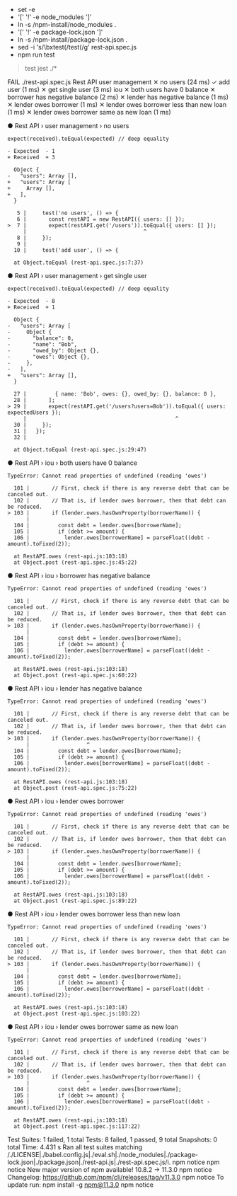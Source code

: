 + set -e
+ '[' '!' -e node_modules ']'
+ ln -s /npm-install/node_modules .
+ '[' '!' -e package-lock.json ']'
+ ln -s /npm-install/package-lock.json .
+ sed -i 's/\bxtest(/test(/g' rest-api.spec.js
+ npm run test

> test
> jest ./*

FAIL ./rest-api.spec.js
  Rest API
    user management
      ✕ no users (24 ms)
      ✓ add user (1 ms)
      ✕ get single user (3 ms)
    iou
      ✕ both users have 0 balance
      ✕ borrower has negative balance (2 ms)
      ✕ lender has negative balance (1 ms)
      ✕ lender owes borrower (1 ms)
      ✕ lender owes borrower less than new loan (1 ms)
      ✕ lender owes borrower same as new loan (1 ms)

  ● Rest API › user management › no users

    expect(received).toEqual(expected) // deep equality

    - Expected  - 1
    + Received  + 3

      Object {
    -   "users": Array [],
    +   "users": Array [
    +     Array [],
    +   ],
      }

       5 |     test('no users', () => {
       6 |       const restAPI = new RestAPI({ users: [] });
    >  7 |       expect(restAPI.get('/users')).toEqual({ users: [] });
         |                                     ^
       8 |     });
       9 |
      10 |     test('add user', () => {

      at Object.toEqual (rest-api.spec.js:7:37)

  ● Rest API › user management › get single user

    expect(received).toEqual(expected) // deep equality

    - Expected  - 8
    + Received  + 1

      Object {
    -   "users": Array [
    -     Object {
    -       "balance": 0,
    -       "name": "Bob",
    -       "owed_by": Object {},
    -       "owes": Object {},
    -     },
    -   ],
    +   "users": Array [],
      }

      27 |         { name: 'Bob', owes: {}, owed_by: {}, balance: 0 },
      28 |       ];
    > 29 |       expect(restAPI.get('/users?users=Bob')).toEqual({ users: expectedUsers });
         |                                               ^
      30 |     });
      31 |   });
      32 |

      at Object.toEqual (rest-api.spec.js:29:47)

  ● Rest API › iou › both users have 0 balance

    TypeError: Cannot read properties of undefined (reading 'owes')

      101 |       // First, check if there is any reverse debt that can be canceled out.
      102 |       // That is, if lender owes borrower, then that debt can be reduced.
    > 103 |       if (lender.owes.hasOwnProperty(borrowerName)) {
          |                  ^
      104 |         const debt = lender.owes[borrowerName];
      105 |         if (debt >= amount) {
      106 |           lender.owes[borrowerName] = parseFloat((debt - amount).toFixed(2));

      at RestAPI.owes (rest-api.js:103:18)
      at Object.post (rest-api.spec.js:45:22)

  ● Rest API › iou › borrower has negative balance

    TypeError: Cannot read properties of undefined (reading 'owes')

      101 |       // First, check if there is any reverse debt that can be canceled out.
      102 |       // That is, if lender owes borrower, then that debt can be reduced.
    > 103 |       if (lender.owes.hasOwnProperty(borrowerName)) {
          |                  ^
      104 |         const debt = lender.owes[borrowerName];
      105 |         if (debt >= amount) {
      106 |           lender.owes[borrowerName] = parseFloat((debt - amount).toFixed(2));

      at RestAPI.owes (rest-api.js:103:18)
      at Object.post (rest-api.spec.js:60:22)

  ● Rest API › iou › lender has negative balance

    TypeError: Cannot read properties of undefined (reading 'owes')

      101 |       // First, check if there is any reverse debt that can be canceled out.
      102 |       // That is, if lender owes borrower, then that debt can be reduced.
    > 103 |       if (lender.owes.hasOwnProperty(borrowerName)) {
          |                  ^
      104 |         const debt = lender.owes[borrowerName];
      105 |         if (debt >= amount) {
      106 |           lender.owes[borrowerName] = parseFloat((debt - amount).toFixed(2));

      at RestAPI.owes (rest-api.js:103:18)
      at Object.post (rest-api.spec.js:75:22)

  ● Rest API › iou › lender owes borrower

    TypeError: Cannot read properties of undefined (reading 'owes')

      101 |       // First, check if there is any reverse debt that can be canceled out.
      102 |       // That is, if lender owes borrower, then that debt can be reduced.
    > 103 |       if (lender.owes.hasOwnProperty(borrowerName)) {
          |                  ^
      104 |         const debt = lender.owes[borrowerName];
      105 |         if (debt >= amount) {
      106 |           lender.owes[borrowerName] = parseFloat((debt - amount).toFixed(2));

      at RestAPI.owes (rest-api.js:103:18)
      at Object.post (rest-api.spec.js:89:22)

  ● Rest API › iou › lender owes borrower less than new loan

    TypeError: Cannot read properties of undefined (reading 'owes')

      101 |       // First, check if there is any reverse debt that can be canceled out.
      102 |       // That is, if lender owes borrower, then that debt can be reduced.
    > 103 |       if (lender.owes.hasOwnProperty(borrowerName)) {
          |                  ^
      104 |         const debt = lender.owes[borrowerName];
      105 |         if (debt >= amount) {
      106 |           lender.owes[borrowerName] = parseFloat((debt - amount).toFixed(2));

      at RestAPI.owes (rest-api.js:103:18)
      at Object.post (rest-api.spec.js:103:22)

  ● Rest API › iou › lender owes borrower same as new loan

    TypeError: Cannot read properties of undefined (reading 'owes')

      101 |       // First, check if there is any reverse debt that can be canceled out.
      102 |       // That is, if lender owes borrower, then that debt can be reduced.
    > 103 |       if (lender.owes.hasOwnProperty(borrowerName)) {
          |                  ^
      104 |         const debt = lender.owes[borrowerName];
      105 |         if (debt >= amount) {
      106 |           lender.owes[borrowerName] = parseFloat((debt - amount).toFixed(2));

      at RestAPI.owes (rest-api.js:103:18)
      at Object.post (rest-api.spec.js:117:22)

Test Suites: 1 failed, 1 total
Tests:       8 failed, 1 passed, 9 total
Snapshots:   0 total
Time:        4.431 s
Ran all test suites matching /.\/LICENSE|.\/babel.config.js|.\/eval.sh|.\/node_modules|.\/package-lock.json|.\/package.json|.\/rest-api.js|.\/rest-api.spec.js/i.
npm notice
npm notice New major version of npm available! 10.8.2 -> 11.3.0
npm notice Changelog: https://github.com/npm/cli/releases/tag/v11.3.0
npm notice To update run: npm install -g npm@11.3.0
npm notice
